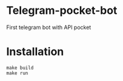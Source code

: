 # Telegram-pocket-bot
First telegram bot with API pocket

# Installation
```
make build
make run
```
